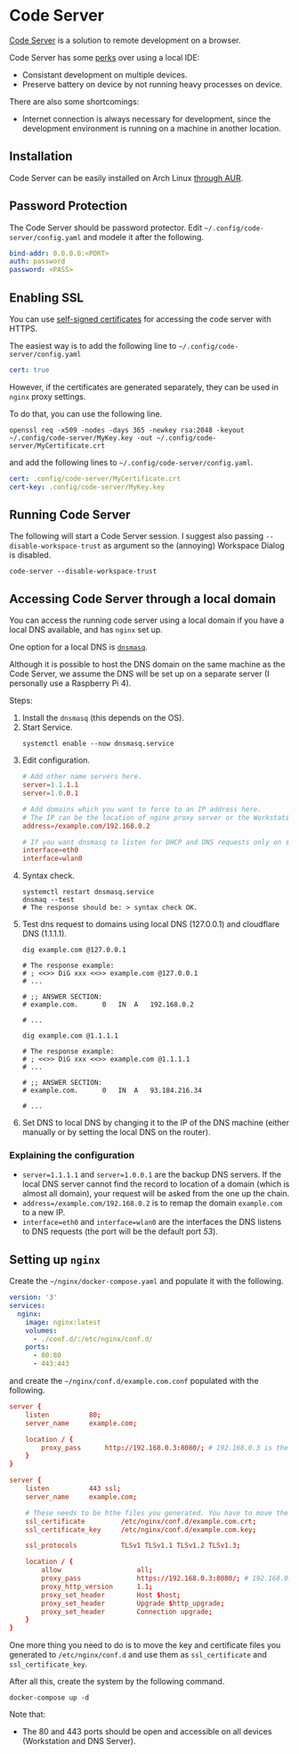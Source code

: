 # Code Server

[Code Server](https://github.com/coder/code-server) is a solution to remote development on a browser.

Code Server has some [perks](https://github.com/coder/code-server#highlights) over using a local IDE:
- Consistant development on multiple devices.
- Preserve battery on device by not running heavy processes on device.

There are also some shortcomings:
- Internet connection is always necessary for development, since the development environment is running on a machine in another location.

## Installation

Code Server can be easily installed on Arch Linux [through AUR](https://aur.archlinux.org/packages/code-server).

## Password Protection

The Code Server should be password protector. Edit `~/.config/code-server/config.yaml` and modele it after the following.

```yaml
bind-addr: 0.0.0.0:<PORT>
auth: password
password: <PASS>
```

## Enabling SSL

You can use [self-signed certificates](https://coder.com/docs/code-server/latest/guide#https-and-self-signed-certificates) for accessing the code server with HTTPS.

The easiest way is to add the following line to `~/.config/code-server/config.yaml`

```yaml
cert: true
```

However, if the certificates are generated separately, they can be used in `nginx` proxy settings.

To do that, you can use the following line.

```shell
openssl req -x509 -nodes -days 365 -newkey rsa:2048 -keyout ~/.config/code-server/MyKey.key -out ~/.config/code-server/MyCertificate.crt
```

and add the following lines to  `~/.config/code-server/config.yaml`.

```yaml
cert: .config/code-server/MyCertificate.crt
cert-key: .config/code-server/MyKey.key
```

## Running Code Server

The following will start a Code Server session. I suggest also passing `--disable-workspace-trust` as argument so the (annoying) Workspace Dialog is disabled.

```shell
code-server --disable-workspace-trust
```

## Accessing Code Server through a local domain

You can access the running code server using a local domain if you have a local DNS available, and has `nginx` set up.

One option for a local DNS is [`dnsmasq`](https://wiki.archlinux.org/title/dnsmasq).

Although it is possible to host the DNS domain on the same machine as the Code Server, we assume the DNS will be set up on a separate server (I personally use a Raspberry Pi 4).

Steps:
1. Install the `dnsmasq` (this depends on the OS).
2. Start Service.
    ```shell
    systemctl enable --now dnsmasq.service
    ```
3. Edit configuration.
    ```conf
    # Add other name servers here.
    server=1.1.1.1
    server=1.0.0.1

    # Add domains which you want to force to an IP address here.
    # The IP can be the location of nginx proxy server or the Workstation machine itself.
    address=/example.com/192.168.0.2

    # If you want dnsmasq to listen for DHCP and DNS requests only on specified interfaces (and the loopback) give the name of the interface (eg eth0) here. Repeat the line for more than one interface.
    interface=eth0
    interface=wlan0
    ```
4. Syntax check.
    ```shell
    systemctl restart dnsmasq.service
    dnsmaq --test
    # The response should be: > syntax check OK.
    ```
5. Test dns request to domains using local DNS (127.0.0.1) and cloudflare DNS (1.1.1.1).
    ```shell
    dig example.com @127.0.0.1

    # The response example:
    # ; <<>> DiG xxx <<>> example.com @127.0.0.1
    # ...

    # ;; ANSWER SECTION:
    # example.com.		0	IN	A	192.168.0.2

    # ...

    dig example.com @1.1.1.1

    # The response example:
    # ; <<>> DiG xxx <<>> example.com @1.1.1.1
    # ...

    # ;; ANSWER SECTION:
    # example.com.		0	IN	A	93.184.216.34

    # ...
    ```
6. Set DNS to local DNS by changing it to the IP of the DNS machine (either manually or by setting the local DNS on the router).

### Explaining the configuration

- `server=1.1.1.1` and `server=1.0.0.1` are the backup DNS servers. If the local DNS server cannot find the record to location of a domain (which is almost all domain), your request will be asked from the one up the chain.
- `address=/example.com/192.168.0.2` is to remap the domain `example.com` to a new IP.
- `interface=eth0` and `interface=wlan0` are the interfaces the DNS listens to DNS requests (the port will be the default port *53*).

## Setting up `nginx`

Create the `~/nginx/docker-compose.yaml` and populate it with the following.

```yaml
version: '3'
services:
  nginx:
    image: nginx:latest
    volumes:
      - ./conf.d/:/etc/nginx/conf.d/
    ports:
      - 80:80
      - 443:443
```

and create the `~/nginx/conf.d/example.com.conf` populated with the following.

```conf
server {
    listen          80;
    server_name     example.com;

    location / {
        proxy_pass      http://192.168.0.3:8080/; # 192.168.0.3 is the Workstation machine and 8080 is the port for code-server
    }
}

server {
    listen          443 ssl;
    server_name     example.com;

    # These needs to be hthe files you generated. You have to move the if the WS machine and DNS/nginx machine are not the same.
    ssl_certificate         /etc/nginx/conf.d/example.com.crt;
    ssl_certificate_key     /etc/nginx/conf.d/example.com.key;

    ssl_protocols           TLSv1 TLSv1.1 TLSv1.2 TLSv1.3;

    location / {
	    allow                   all;
        proxy_pass              https://192.168.0.3:8080/; # 192.168.0.3 is the Workstation machine and 8080 is the port for code-server
	    proxy_http_version      1.1;
        proxy_set_header        Host $host;
        proxy_set_header        Upgrade $http_upgrade;
        proxy_set_header        Connection upgrade;
    }
}
```

One more thing you need to do is to move the key and certificate files you generated to `/etc/nginx/conf.d` and use them as `ssl_certificate` and `ssl_certificate_key`.

After all this, create the system by the following command.

```shell
docker-compose up -d
```

Note that:
-   The 80 and 443 ports should be open and accessible on all devices (Workstation and DNS Server).
